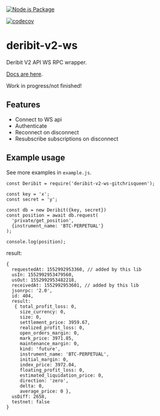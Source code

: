 [![Node.js Package](https://github.com/gitchrisqueen/deribit-v2-ws-gitchrisqueen/workflows/Node.js%20Package/badge.svg)](https://github.com/gitchrisqueen/deribit-v2-ws-gitchrisqueen/actions?query=workflow%3A%22Node.js+Package%22)

[![codecov](https://codecov.io/gh/gitchrisqueen/deribit-v2-ws/branch/master/graph/badge.svg)](https://codecov.io/gh/gitchrisqueen/deribit-v2-ws)

# deribit-v2-ws

Deribit V2 API WS RPC wrapper.

[Docs are here](https://docs.deribit.com/v2/?javascript#deribit-api-v2-0-0).

Work in progress/not finished!

## Features

- Connect to WS api
- Authenticate
- Reconnect on disconnect
- Resubscribe subscriptions on disconnect

## Example usage

See more examples in `example.js`.

    const Deribit = require('deribit-v2-ws-gitchrisqueen');

    const key = 'x';
    const secret = 'y';

    const db = new Deribit({key, secret})
    const position = await db.request(
      'private/get_position',
      {instrument_name: 'BTC-PERPETUAL'}
    );

    console.log(position);

result:

    {
      requestedAt: 1552992953360, // added by this lib
      usIn: 1552992953479560,
      usOut: 1552992953482218,
      receivedAt: 1552992953601, // added by this lib
      jsonrpc: '2.0',
      id: 404,
      result:
       { total_profit_loss: 0,
         size_currency: 0,
         size: 0,
         settlement_price: 3959.67,
         realized_profit_loss: 0,
         open_orders_margin: 0,
         mark_price: 3971.85,
         maintenance_margin: 0,
         kind: 'future',
         instrument_name: 'BTC-PERPETUAL',
         initial_margin: 0,
         index_price: 3972.04,
         floating_profit_loss: 0,
         estimated_liquidation_price: 0,
         direction: 'zero',
         delta: 0,
         average_price: 0 },
      usDiff: 2658,
      testnet: false
    }
